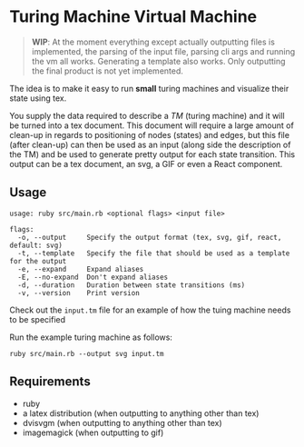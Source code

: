 # Turing Machine Virtual Machine

> **WIP**: At the moment everything except actually outputting files is implemented, the parsing of the input file, parsing cli args and running the vm all works. Generating a template also works. Only outputting the final product is not yet implemented.

The idea is to make it easy to run **small** turing machines and visualize their state using tex.

You supply the data required to describe a *TM* (turing machine) and it will be turned into a tex document. This document will require a large amount of clean-up in regards to positioning of nodes (states) and edges, but this file (after clean-up) can then be used as an input (along side the description of the TM) and be used to generate pretty output for each state transition. This output can be a tex document, an svg, a GIF or even a React component.

## Usage

```
usage: ruby src/main.rb <optional flags> <input file>

flags:
  -o, --output     Specify the output format (tex, svg, gif, react, default: svg)
  -t, --template   Specify the file that should be used as a template for the output
  -e, --expand     Expand aliases
  -E, --no-expand  Don't expand aliases
  -d, --duration   Duration between state transitions (ms)
  -v, --version    Print version
```

Check out the `input.tm` file for an example of how the tuing machine needs to be specified

Run the example turing machine as follows:

`ruby src/main.rb --output svg input.tm`

## Requirements

- ruby
- a latex distribution (when outputting to anything other than tex)
- dvisvgm (when outputting to anything other than tex)
- imagemagick (when outputting to gif)
